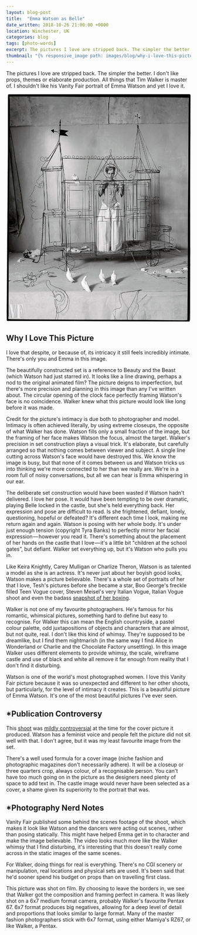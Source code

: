 ```yaml
---
layout: blog-post
title:  "Emma Watson as Belle"
date_written: 2018-10-26 21:00:00 +0000
location: Winchester, UK
categories: blog
tags: [photo-words]
excerpt: The pictures I love are stripped back. The simpler the better. I don't like props, themes or elaborate production. All things that Tim Walker is master of. I shouldn't like his Vanity Fair portrait of Emma Watson and yet I love it.
thumbnail: "{% responsive_image path: images/blog/why-i-love-this-picture/emma-watson-tim-walker-1.jpg class: wide %}"
---
```

The pictures I love are stripped back. The simpler the better. I don't like props, themes or elaborate production. All things that Tim Walker is master of. I shouldn't like his Vanity Fair portrait of Emma Watson and yet I love it.

![Photographer: Tim Walker, Model: Emma Watson.](/images/blog/why-i-love-this-picture/emma-watson-tim-walker-1.jpg "Photographer: Tim Walker, Model: Emma Watson.")

## Why I Love This Picture
I love that despite, or because of, its intricacy it still feels incredibly intimate. There's only you and Emma in this image.

The beautifully constructed set is a reference to Beauty and the Beast (which Watson had just starred in). It looks like a line drawing, perhaps a nod to the original animated film? The picture deigns to imperfection, but there's more precision and planning in this image than any I've written about. The circular opening of the clock face perfectly framing Watson's face is no coincidence. Walker knew what this picture would look like long before it was made.

Credit for the picture's intimacy is due both to photographer and model. Intimacy is often achieved literally, by using extreme closeups, the opposite of what Walker has done. Watson fills only a small fraction of the image, but the framing of her face makes Watson the focus, almost the target. Walker's precision in set construction plays a visual trick. It's elaborate, but carefully arranged so that nothing comes between viewer and subject. A single line cutting across Watson's face would have destroyed this. We know the image is busy, but that none of it comes between us and Watson tricks us into thinking we're more connected to her than we really are. We're in a room full of noisy conversations, but all we can hear is Emma whispering in our ear.

The deliberate set construction would have been wasted if Watson hadn't delivered. I love her pose. It would have been tempting to be over dramatic, playing Belle locked in the castle, but she's held everything back. Her expression and pose are difficult to read. Is she frightened, defiant, lonely, questioning, hopeful or defeated? It's different each time I look, making me return again and again. Watson is posing with her whole body. It's under just enough tension (copyright Tyra Banks) to perfectly mirror her facial expression — however you read it. There's something about the placement of her hands on the castle that I love — it's a little bit "children at the school gates”, but defiant. Walker set everything up, but it's Watson who pulls you in.

Like Keira Knightly, Carey Mulligan or Charlize Theron, Watson is as talented a model as she is an actress. It's never just about her boyish good looks, Watson makes a picture believable. There's a whole set of portraits of her that I love, Tesh's pictures before she became a star, Boo George's freckle filled Teen Vogue cover, Steven Meisel's very Italian Vogue, Italian Vogue shoot and even the badass [snapshot of her boxing](https://www.instagram.com/p/BK8ziEXgAqH/).

Walker is not one of my favourite photographers. He's famous for his romantic, whimsical pictures, something hard to define but easy to recognise. For Walker this can mean the English countryside, a pastel colour palette, odd juxtapositions of objects and characters that are almost, but not quite, real. I don't like this kind of whimsy. They're supposed to be dreamlike, but I find them nightmarish (in the same way I find Alice in Wonderland or Charlie and the Chocolate Factory unsettling). In this image Walker uses different elements to provide whimsy, the scale, wireframe castle and use of black and white all remove it far enough from reality that I don't find it disturbing.

Watson is one of the world's most photographed women. I love this Vanity Fair picture because it was so unexpected and different to her other shoots, but particularly, for the level of intimacy it creates. This is a beautiful picture of Emma Watson. It's one of the most beautiful pictures I've ever seen.

## \*Publication Controversy
This [shoot](https://www.vanityfair.com/hollywood/photos/2017/02/emma-watson-cover-shoot#1) was [mildly controversial](https://www.theguardian.com/world/shortcuts/2017/mar/06/emma-watson-vanity-fair-photoshoot-feminist) at the time for the cover picture it produced. Watson has a feminist voice and people felt the picture did not sit well with that. I don't agree, but it was my least favourite image from the set.

There's a well used formula for a cover image (niche fashion and photographic magazines don't necessarily adhere). It will be a closeup or three quarters crop, always colour, of a recognisable person. You can't have too much going on in the picture as the designers need plenty of space to add text in. The castle image would never have been selected as a cover, a shame given its superiority to the portrait that was.

## \*Photography Nerd Notes
Vanity Fair published some behind the scenes footage of the shoot, which makes it look like Watson and the dancers were acting out scenes, rather than posing statically. This might have helped Emma get in to character and make the image believable. The video looks much more like the Walker whimsy that I find disturbing, it's interesting that this doesn't really come across in the static images of the same scenes.

For Walker, doing things for real is everything. There's no CGI scenery or manipulation, real locations and physical sets are used. It's been said that he'd sooner spend his budget on props than on travelling first class.

This picture was shot on film. By choosing to leave the borders in, we see that Walker got the composition and framing perfect in camera. It was likely shot on a 6x7 medium format camera, probably Walker's favourite Pentax 67. 6x7 format produces big negatives, allowing for a deep level of detail and proportions that looks similar to large format. Many of the master fashion photographers stick with 6x7 format, using either Mamiya's RZ67, or like Walker, a Pentax.
